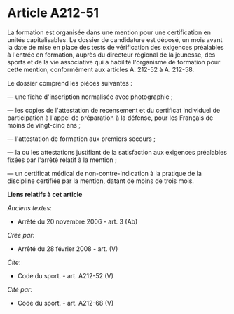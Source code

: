 # Article A212-51

La formation est organisée dans une mention pour une certification en unités capitalisables. Le dossier de candidature est
déposé, un mois avant la date de mise en place des tests de vérification des exigences préalables à l'entrée en formation,
auprès du directeur régional de la jeunesse, des sports et de la vie associative qui a habilité l'organisme de formation pour
cette mention, conformément aux articles A. 212-52 à A. 212-58. 

Le dossier comprend les pièces suivantes : 

― une fiche d'inscription normalisée avec photographie ; 

― les copies de l'attestation de recensement et du certificat individuel de participation à l'appel de préparation à la
défense, pour les Français de moins de vingt-cinq ans ; 

― l'attestation de formation aux premiers secours ; 

― la ou les attestations justifiant de la satisfaction aux exigences préalables fixées par l'arrêté relatif à la mention ; 

― un certificat médical de non-contre-indication à la pratique de la discipline certifiée par la mention, datant de moins de
trois mois.

**Liens relatifs à cet article**

_Anciens textes_:

  - Arrêté du 20 novembre 2006 - art. 3 (Ab)

_Créé par_:

  - Arrêté du 28 février 2008 - art. (V)

_Cite_:

  - Code du sport. - art. A212-52 (V)

_Cité par_:

  - Code du sport. - art. A212-68 (V)
